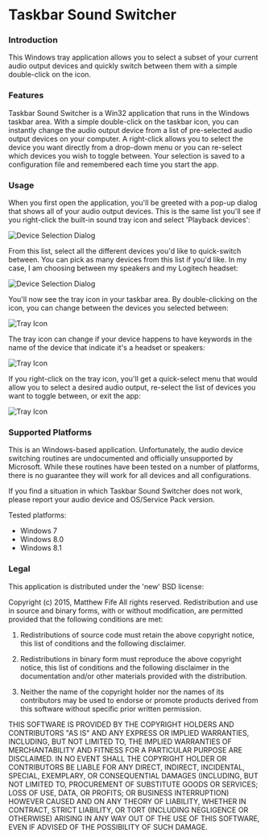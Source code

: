 # Taskbar Sound Switcher

### Introduction
This Windows tray application allows you to select a subset of your current audio output devices and quickly switch between them with a simple double-click on the icon.

### Features
Taskbar Sound Switcher is a Win32 application that runs in the Windows taskbar area. With a simple double-click on the taskbar icon, you can instantly change the audio output device from a list of pre-selected audio output devices on your computer. A right-click allows you to select the device you want directly from a drop-down menu or you can re-select which devices you wish to toggle between. Your selection is saved to a configuration file and remembered each time you start the app.

### Usage
When you first open the application, you'll be greeted with a pop-up dialog that shows all of your audio output devices. This is the same list you'll see if you right-click the built-in sound tray icon and select 'Playback devices':

![Device Selection Dialog](http://i61.tinypic.com/2eap0yq.jpg)

From this list, select all the different devices you'd like to quick-switch between. You can pick as many devices from this list if you'd like. In my case, I am choosing between my speakers and my Logitech headset:

![Device Selection Dialog](http://i62.tinypic.com/jfewq8.jpg)

You'll now see the tray icon in your taskbar area. By double-clicking on the icon, you can change between the devices you selected between:

![Tray Icon](http://i62.tinypic.com/yhx0m.jpg)

The tray icon can change if your device happens to have keywords in the name of the device that indicate it's a headset or speakers:

![Tray Icon](http://i62.tinypic.com/107tobl.jpg)

If you right-click on the tray icon, you'll get a quick-select menu that would allow you to select a desired audio output, re-select the list of devices you want to toggle between, or exit the app:

![Tray Icon](http://i60.tinypic.com/28lc6fc.jpg)

### Supported Platforms
This is an Windows-based application. Unfortunately, the audio device switching routines are undocumented and officially unsupported by Microsoft. While these routines have been tested on a number of platforms, there is no guarantee they will work for all devices and all configurations.

If you find a situation in which Taskbar Sound Switcher does not work, please report your audio device and OS/Service Pack version.

Tested platforms: 
* Windows 7 
* Windows 8.0 
* Windows 8.1

### Legal
This application is distributed under the 'new' BSD license:

Copyright (c) 2015, Matthew Fife All rights reserved. Redistribution and use in source and binary forms, with or without modification, are permitted provided that the following conditions are met:

1. Redistributions of source code must retain the above copyright notice, this list of conditions and the following disclaimer.

2. Redistributions in binary form must reproduce the above copyright notice, this list of conditions and the following disclaimer in the documentation and/or other materials provided with the distribution.

3. Neither the name of the copyright holder nor the names of its contributors may be used to endorse or promote products derived from this software without specific prior written permission.

THIS SOFTWARE IS PROVIDED BY THE COPYRIGHT HOLDERS AND CONTRIBUTORS "AS IS" AND ANY EXPRESS OR IMPLIED WARRANTIES, INCLUDING, BUT NOT LIMITED TO, THE IMPLIED WARRANTIES OF MERCHANTABILITY AND FITNESS FOR A PARTICULAR PURPOSE ARE DISCLAIMED. IN NO EVENT SHALL THE COPYRIGHT HOLDER OR CONTRIBUTORS BE LIABLE FOR ANY DIRECT, INDIRECT, INCIDENTAL, SPECIAL, EXEMPLARY, OR CONSEQUENTIAL DAMAGES (INCLUDING, BUT NOT LIMITED TO, PROCUREMENT OF SUBSTITUTE GOODS OR SERVICES; LOSS OF USE, DATA, OR PROFITS; OR BUSINESS INTERRUPTION) HOWEVER CAUSED AND ON ANY THEORY OF LIABILITY, WHETHER IN CONTRACT, STRICT LIABILITY, OR TORT (INCLUDING NEGLIGENCE OR OTHERWISE) ARISING IN ANY WAY OUT OF THE USE OF THIS SOFTWARE, EVEN IF ADVISED OF THE POSSIBILITY OF SUCH DAMAGE.
